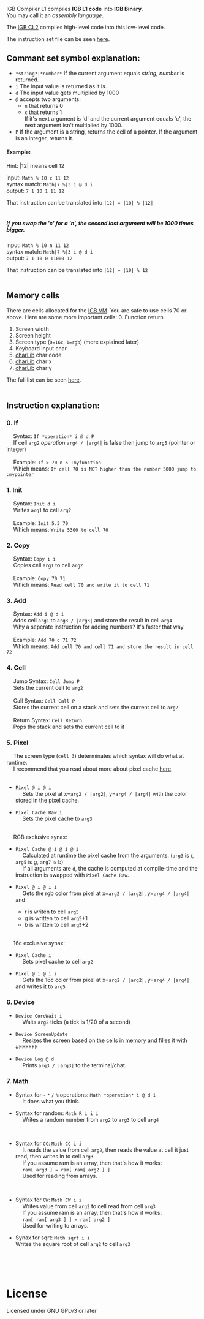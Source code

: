 IGB Compiler L1 compiles **IGB L1 code** into **IGB Binary**.  
You may call it an *assembly language*.  


The [IGB CL2](https://github.com/krypciak/IGB-Compiler-L2) compiles high-level code into this low-level code.  

The instruction set file can be seen [here](/resources/commandSet.txt).
## Commant set symbol explanation:
- `*string*|*number*` If the current argument equals *string*, *number* is returned.
- `i` The input value is returned as it is.
- `d` The input value gets multiplied by 1000
- `@` accepts two arguments:  
  - `n` that returns 0  
  - `c` that returns 1  
If it's next argument is 'd' and the current argument equals 'c', the next argument isn't multiplied by 1000.
- `P` If the argument is a string, returns the cell of a pointer. If the argument is an integer, returns it.

#### Example:  
 
Hint: |12| means cell 12


input: `Math % 10 c 11 12`  
syntax match: `Math|7 %|3 i @ d i`  
output: `7 1 10 1 11 12`
 
That instruction can be translated into `|12| = |10| % |12|`
<br /><br />
##### If you swap the 'c' for a 'n', the second last argument will be 1000 times bigger.
input: `Math % 10 n 11 12`  
syntax match: `Math|7 %|3 i @ d i`  
output: `7 1 10 0 11000 12`
 
That instruction can be translated into `|12| = |10| % 12`
<br /><br />

## Memory cells  
There are cells allocated for the [IGB VM](https://github.com/krypciak/IGB-VM).
You are safe to use cells 70 or above.
Here are some more important cells:
0. Function return
1. Screen width
2. Screen height
3. Screen type (`0=16c`, `1=rgb`) (more explained later)
4. Keyboard input char
56. [charLib](https://github.com/krypciak/IGB-charLib) char code
57. [charLib](https://github.com/krypciak/IGB-charLib) char x
58. [charLib](https://github.com/krypciak/IGB-charLib) char y  

The full list can be seen [here](/src/me/krypek/igb/cl1/IGB_MA.java).
<br /><br />

## Instruction explanation:

### 0. If
&emsp; Syntax:  `If *operation* i @ d P`  
&emsp; If cell `arg2` *operation* `arg4 / |arg4|` is false then jump to `arg5` (pointer or integer)  
<br />
&emsp; Example: `If > 70 n 5 :myfunction`  
&emsp; Which means: `If cell 70 is NOT higher than the number 5000 jump to :mypointer`

### 1. Init
&emsp; Syntax: `Init d i`  
&emsp; Writes `arg1` to cell `arg2`  
<br />
&emsp; Example: `Init 5.3 70`  
&emsp; Which means: `Write 5300 to cell 70`

### 2. Copy
&emsp; Syntax: `Copy i i`  
&emsp; Copies cell `arg1` to cell `arg2`  
<br />
&emsp; Example: `Copy 70 71`  
&emsp; Which means: `Read cell 70 and write it to cell 71`

### 3. Add
&emsp; Syntax: `Add i @ d i`  
&emsp; Adds cell `arg1` to `arg3 / |arg3|` and store the result in cell `arg4`  
&emsp; Why a seperate instruction for adding numbers? It's faster that way.  
<br />
&emsp; Example: `Add 70 c 71 72`  
&emsp; Which means: `Add cell 70 and cell 71 and store the result in cell 72`  

### 4. Cell
&emsp; Jump Syntax: `Cell Jump P`  
&emsp; Sets the current cell to `arg2`  
<br />
&emsp; Call Syntax: `Cell Call P`  
&emsp; Stores the current cell on a stack and sets the current cell to `arg2`  
<br />
&emsp; Return Syntax: `Cell Return`  
&emsp; Pops the stack and sets the current cell to it

### 5. Pixel
&emsp; The screen type (`cell 3`) determinates which syntax will do what at runtime.  
&emsp; I recommend that you read about more about pixel cache [here](https://github.com/krypciak/IGB-VM/blob/main/README.md#pixel-cache).  
<br />
- `Pixel @ i @ i`  
&emsp; Sets the pixel at x=`arg2 / |arg2|`, y=`arg4 / |arg4|` with the color stored in the pixel cache.

- `Pixel Cache Raw i`  
&emsp; Sets the pixel cache to `arg3`  
<br />
&emsp; RGB exclusive synax:

- `Pixel Cache @ i @ i @ i`  
&emsp; Calculated at runtime the pixel cache from the arguments. (`arg3` is r, `arg5` is g, `arg7` is b)  
&emsp; If all arguments are `d`, the cache is computed at compile-time and the instruction is swapped with `Pixel Cache Raw`.  

- `Pixel @ i @ i i`  
&emsp; Gets the rgb color from pixel at x=`arg2 / |arg2|`, y=`arg4 / |arg4|` and
  - r is writen to cell `arg5`
  - g is written to cell `arg5`+1
  - b is written to cell `arg5`+2
<br />
&emsp; 16c exclusive synax:<br />

- `Pixel Cache i`  
&emsp; Sets pixel cache to cell `arg2`  

- `Pixel @ i @ i i`  
&emsp; Gets the 16c color from pixel at x=`arg2 / |arg2|`, y=`arg4 / |arg4|` and writes it to `arg5`  

### 6. Device  
- `Device CoreWait i`  
&emsp; Waits `arg2` ticks (a tick is 1/20 of a second)  

- `Device ScreenUpdate`  
&emsp; Resizes the screen based on the [cells in memory](https://github.com/krypciak/IGB-Compiler-L1/edit/main/README.md#memory-cells) and filles it with #FFFFFF  

- `Device Log @ d`  
&emsp; Prints `arg3 / |arg3|` to the terminal/chat.  

### 7. Math  

- Syntax for `-` `*` `/` `%` operations: `Math *operation* i @ d i`  
&emsp; It does what you think.  

- Syntax for random: `Math R i i i`  
&emsp; Writes a random number from `arg2` to `arg3` to cell `arg4`  
<br />

- Syntax for `CC`: `Math CC i i`  
&emsp; It reads the value from cell `arg2`, then reads the value at cell it just read, then writes in to cell `arg3`  
&emsp; If you assume ram is an array, then that's how it works:  
&emsp; `ram[ arg3 ] = ram[ ram[ arg2 ] ]`  
&emsp; Used for reading from arrays.  
<br />

- Syntax for `CW`: `Math CW i i`  
&emsp; Writes value from cell `arg2` to cell read from cell `arg3`  
&emsp; If you assume ram is an array, then that's how it works:  
&emsp; `ram[ ram[ arg3 ] ] = ram[ arg2 ]`  
&emsp; Used for writing to arrays.  

- Synax for sqrt: `Math sqrt i i`  
Writes the square root of cell `arg2` to cell `arg3`  


<br /><br /><br />

# License
Licensed under GNU GPLv3 or later

